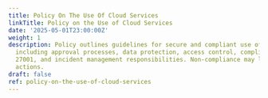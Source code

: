 ```yaml
---
title: Policy On The Use Of Cloud Services
linkTitle: Policy on the Use of Cloud Services
date: '2025-05-01T23:00:00Z'
weight: 1
description: Policy outlines guidelines for secure and compliant use of cloud services,
  including approval processes, data protection, access control, compliance with ISO/IEC
  27001, and incident management responsibilities. Non-compliance may lead to disciplinary
  actions.
draft: false
ref: policy-on-the-use-of-cloud-services
---
```


